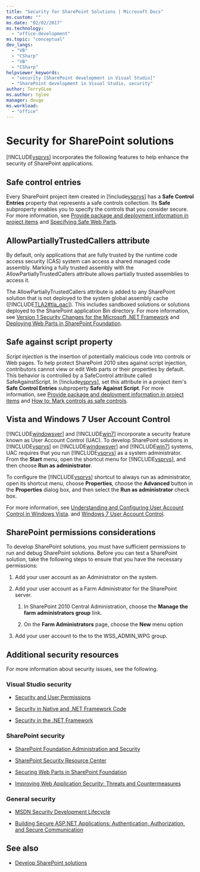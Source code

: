 ```yaml
---
title: "Security for SharePoint Solutions | Microsoft Docs"
ms.custom: ""
ms.date: "02/02/2017"
ms.technology:
  - "office-development"
ms.topic: "conceptual"
dev_langs:
  - "VB"
  - "CSharp"
  - "VB"
  - "CSharp"
helpviewer_keywords:
  - "security [SharePoint development in Visual Studio]"
  - "SharePoint development in Visual Studio, security"
author: TerryGLee
ms.author: tglee
manager: douge
ms.workload:
  - "office"
---
```

# Security for SharePoint solutions
  [!INCLUDE[vsprvs](../sharepoint/includes/vsprvs-md.md)] incorporates the following features to help enhance the security of SharePoint applications.

## Safe control entries
 Every SharePoint project item created in [!include[vsprvs](../sharepoint/includes/vsprvs-md.md)] has a **Safe Control Entries** property that represents a safe controls collection. Its **Safe** subproperty enables you to specify the controls that you consider secure. For more information, see [Provide package and deployment information in project items](../sharepoint/providing-packaging-and-deployment-information-in-project-items.md) and [Specifying Safe Web Parts](http://go.microsoft.com/fwlink/?LinkId=177521).

## AllowPartiallyTrustedCallers attribute
 By default, only applications that are fully trusted by the runtime code access security (CAS) system can access a shared managed code assembly. Marking a fully trusted assembly with the AllowPartiallyTrustedCallers attribute allows partially trusted assemblies to access it.

 The AllowPartiallyTrustedCallers attribute is added to any SharePoint solution that is not deployed to the system global assembly cache ([!INCLUDE[TLA2#tla_gac](../sharepoint/includes/tla2sharptla-gac-md.md)]). This includes sandboxed solutions or solutions deployed to the SharePoint application Bin directory. For more information, see [Version 1 Security Changes for the Microsoft .NET Framework](http://go.microsoft.com/fwlink/?LinkId=177515) and [Deploying Web Parts in SharePoint Foundation](http://go.microsoft.com/fwlink/?LinkId=177509).

## Safe against script property
 *Script injection* is the insertion of potentially malicious code into controls or Web pages. To help protect SharePoint 2010 sites against script injection, contributors cannot view or edit Web parts or their properties by default. This behavior is controlled by a SafeControl attribute called SafeAgainstScript. In [!include[vsprvs](../sharepoint/includes/vsprvs-md.md)], set this attribute in a project item's **Safe Control Entries** subproperty **Safe Against Script**. For more information, see [Provide package and deployment information in project items](../sharepoint/providing-packaging-and-deployment-information-in-project-items.md) and [How to: Mark controls as safe controls](../sharepoint/how-to-mark-controls-as-safe-controls.md).

## Vista and Windows 7 User Account Control
 [!INCLUDE[windowsver](../sharepoint/includes/windowsver-md.md)] and [!INCLUDE[win7](../sharepoint/includes/win7-md.md)] incorporate a security feature known as User Account Control (UAC). To develop SharePoint solutions in [!INCLUDE[vsprvs](../sharepoint/includes/vsprvs-md.md)] on [!INCLUDE[windowsver](../sharepoint/includes/windowsver-md.md)] and [!INCLUDE[win7](../sharepoint/includes/win7-md.md)] systems, UAC requires that you run [!INCLUDE[vsprvs](../sharepoint/includes/vsprvs-md.md)] as a system administrator. From the **Start** menu, open the shortcut menu for [!INCLUDE[vsprvs](../sharepoint/includes/vsprvs-md.md)], and then choose **Run as administrator**.

 To configure the [!INCLUDE[vsprvs](../sharepoint/includes/vsprvs-md.md)] shortcut to always run as administrator, open its shortcut menu, choose **Properties**, choose the **Advanced** button in the **Properties** dialog box, and then select the **Run as administrator** check box.

 For more information, see [Understanding and Configuring User Account Control in Windows Vista](http://go.microsoft.com/fwlink/?LinkID=156476). and [Windows 7 User Account Control](http://go.microsoft.com/fwlink/?LinkId=177523).

## SharePoint permissions considerations
 To develop SharePoint solutions, you must have sufficient permissions to run and debug SharePoint solutions. Before you can test a SharePoint solution, take the following steps to ensure that you have the necessary permissions:

1.  Add your user account as an Administrator on the system.

2.  Add your user account as a Farm Administrator for the SharePoint server.

    1.  In SharePoint 2010 Central Administration, choose the **Manage the farm administrators group** link.

    2.  On the **Farm Administrators** page, choose the **New** menu option

3.  Add your user account to the to the WSS_ADMIN_WPG group.

## Additional security resources
 For more information about security issues, see the following.

### Visual Studio security

-   [Security and User Permissions](http://go.microsoft.com/fwlink/?LinkId=177503)

-   [Security in Native and .NET Framework Code](http://go.microsoft.com/fwlink/?LinkId=177504)

-   [Security in the .NET Framework](http://go.microsoft.com/fwlink/?LinkId=177502)

### SharePoint security

-   [SharePoint Foundation Administration and Security](http://go.microsoft.com/fwlink/?LinkId=177501)

-   [SharePoint Security Resource Center](http://go.microsoft.com/fwlink/?LinkId=177498)

-   [Securing Web Parts in SharePoint Foundation](http://go.microsoft.com/fwlink/?LinkId=177511)

-   [Improving Web Application Security: Threats and Countermeasures](http://go.microsoft.com/fwlink/?LinkID=140080)

### General security

-   [MSDN Security Development Lifecycle](http://go.microsoft.com/fwlink/?LinkID=147149)

-   [Building Secure ASP.NET Applications: Authentication, Authorization, and Secure Communication](http://go.microsoft.com/fwlink/?LinkId=177494)

## See also

- [Develop SharePoint solutions](../sharepoint/developing-sharepoint-solutions.md)